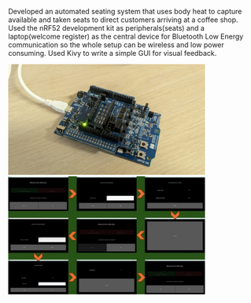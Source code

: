 Developed an automated seating system that uses body heat to capture available and taken seats to direct customers arriving at a coffee shop. 
Used the nRF52 development kit as peripherals(seats) and a laptop(welcome register) as the central device for Bluetooth Low Energy communication 
so the whole setup can be wireless and low power consuming. 
Used Kivy to write a simple GUI for visual feedback.

<p float="left">  
  <img src="https://github.com/IsuruPabasara/CoffeeShop/blob/main/MC.jpeg" width="400"  >
  <img src="https://github.com/IsuruPabasara/CoffeeShop/blob/main/Slide1.JPG" width="400" >
</p>

